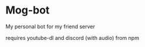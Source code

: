 # Mog-bot
My personal bot for my friend server

requires youtube-dl and discord (with audio) from npm
